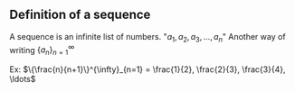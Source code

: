 ## Definition of a sequence 
A sequence is an infinite list of numbers. 
"$a_1,a_2, a_3, \ldots, a_n$"
Another way of writing $\{a_n\}^{\infty}_{n=1}$

Ex: $\{\frac{n}{n+1}\}^{\infty}_{n=1} = \frac{1}{2}, \frac{2}{3}, \frac{3}{4}, \ldots$
